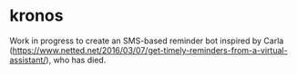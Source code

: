 # kronos
Work in progress to create an SMS-based reminder bot inspired by Carla (https://www.netted.net/2016/03/07/get-timely-reminders-from-a-virtual-assistant/), who has died. 
